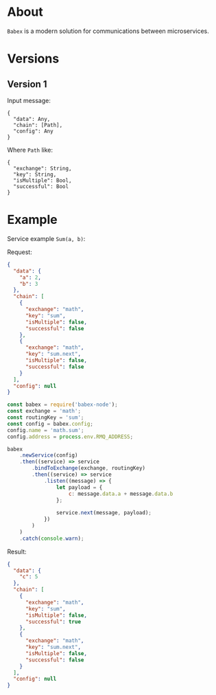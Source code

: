 # About

`Babex` is a modern solution for communications between microservices.

# Versions

## Version 1

Input message:
```
{
  "data": Any,
  "chain": [Path],
  "config": Any
}
```

Where `Path` like:
```
{
  "exchange": String,
  "key": String,
  "isMultiple": Bool,
  "successful": Bool
}
```

# Example

Service example `Sum(a, b)`:

Request:
```json
{
  "data": {
    "a": 2, 
    "b": 3
  },
  "chain": [
    {
      "exchange": "math",
      "key": "sum",
      "isMultiple": false,
      "successful": false
    },
    {
      "exchange": "math",
      "key": "sum.next",
      "isMultiple": false,
      "successful": false
    }
  ],
  "config": null
}
```

```js
const babex = require('babex-node');
const exchange = 'math';
const routingKey = 'sum';
const config = babex.config;
config.name = 'math.sum';
config.address = process.env.RMQ_ADDRESS;

babex
    .newService(config)
    .then((service) => service
        .bindToExchange(exchange, routingKey)
        .then((service) => service
            .listen((message) => {
                let payload = {
                    c: message.data.a + message.data.b
                };
                
                service.next(message, payload);
            })
        )
    )
    .catch(console.warn);
```

Result:
```json
{
  "data": {
    "c": 5
  },
  "chain": [
    {
      "exchange": "math",
      "key": "sum",
      "isMultiple": false,
      "successful": true
    },
    {
      "exchange": "math",
      "key": "sum.next",
      "isMultiple": false,
      "successful": false
    }
  ],
  "config": null
}
```
